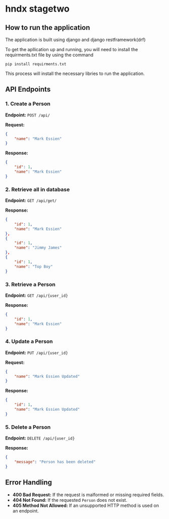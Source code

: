 # hndx stagetwo

## How to run the application 
The application is built using django and django restframework(drf)
 
 To get the apllication up and running, you will need to install the requirments.txt file by using the command

```pip install requirments.txt```

This process will install the necessary libries to run the application.


## API Endpoints

### 1. Create a Person

**Endpoint:** `POST /api/`

**Request:**
```json
{
    "name": "Mark Essien"
}
```

**Response:**
```json
{
    "id": 1,
    "name": "Mark Essien"
}
```
### 2. Retrieve all in database

**Endpoint:** `GET /api/get/`

**Response:**
```json
{
    "id": 1,
    "name": "Mark Essien"
},
{
    "id": 1,
    "name": "Jimmy James"
},
{
    "id": 1,
    "name": "Top Boy"
}
```

### 3. Retrieve a Person

**Endpoint:** `GET /api/{user_id}`

**Response:**
```json
{
    "id": 1,
    "name": "Mark Essien"
}
```

### 4. Update a Person

**Endpoint:** `PUT /api/{user_id}`

**Request:**
```json
{
    "name": "Mark Essien Updated"
}
```

**Response:**
```json
{
    "id": 1,
    "name": "Mark Essien Updated"
}
```

### 5. Delete a Person

**Endpoint:** `DELETE /api/{user_id}`

**Response:**
```json
{
    "message": "Person has been deleted"
}
```



## Error Handling

- **400 Bad Request:** If the request is malformed or missing required fields.
- **404 Not Found:** If the requested `Person` does not exist.
- **405 Method Not Allowed:** If an unsupported HTTP method is used on an endpoint.


